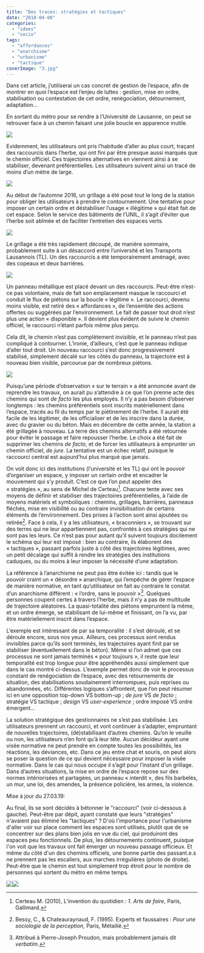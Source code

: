 ```yaml
---
title: "Des traces: stratégies et tactiques"
date: "2018-04-08"
categories: 
  - "idees"
  - "socio"
tags: 
  - "affordances"
  - "anarchisme"
  - "urbanisme"
  - "tactique"
coverImage: "3.jpg"
---
```


Dans cet article, j’utiliserai un cas concret de gestion de l’espace, afin de montrer en quoi l’espace est l’enjeu de luttes : gestion, mise en ordre, stabilisation ou contestation de cet ordre, renégociation, détournement, adaptation...

En sortant du métro pour se rendre à l’Université de Lausanne, on peut se retrouver face à un chemin faisant une jolie boucle en apparence inutile.

![](images/1-1024x685.jpg)

Evidemment, les utilisateurs ont pris l’habitude d’aller au plus court, traçant des raccourcis dans l’herbe, qui ont fini par être presque aussi marqués que le chemin officiel. Ces trajectoires alternatives en viennent ainsi à se stabiliser, devenant préférentielles. Les utilisateurs suivent ainsi un tracé de moins d’un mètre de large.

![](images/2-1024x685.jpg)

Au début de l’automne 2016, un grillage a été posé tout le long de la station pour obliger les utilisateurs à prendre le contournement. Une tentative pour imposer un certain ordre et déstabiliser l’usage « illégitime » qui était fait de cet espace. Selon le service des bâtiments de l’UNIL, il s’agit d’éviter que l’herbe soit abîmée et de faciliter l’entretien des espaces verts.

![](images/3-1024x685.jpg)

Le grillage a été très rapidement découpé, de manière sommaire, probablement suite à un désaccord entre l’université et les Transports Lausannois (TL). Un des raccourcis a été temporairement aménagé, avec des copeaux et deux barrières.

![](images/4-1024x685.jpg)

Un panneau métallique est placé devant un des raccourcis. Peut-être n’est-ce pas volontaire, mais de fait son emplacement masque le raccourci et conduit le flux de piétons sur la boucle « légitime ». Le raccourci, devenu moins visible, est retiré des « affordances », de l’ensemble des actions offertes ou suggérées par l’environnement. Le fait de passer tout droit n’est plus une action « disponible ». Il devient plus évident de suivre le chemin officiel, le raccourci n’étant parfois même plus perçu.

Cela dit, le chemin n’est pas complètement invisible, et le panneau n’est pas compliqué à contourner. L’ironie, d’ailleurs, c’est que le panneau indique d’aller tout droit. Un nouveau raccourci s’est donc progressivement stabilisé, simplement décalé sur les côtés du panneau, la trajectoire est à nouveau bien visible, parcourue par de nombreux piétons.

![](images/5-1024x685.jpg)

Puisqu’une période d’observation « sur le terrain » a été annoncée avant de reprendre les travaux, on aurait pu s’attendre à ce que l’on prenne acte des chemins qui sont _de facto_ les plus employés. Il n’y a pas besoin d’observer longtemps : les chemins préférentiels sont inscrits matériellement dans l’espace, tracés au fil du temps par le piétinement de l’herbe. Il aurait été facile de les légitimer, de les officialiser et de les inscrire dans la durée, avec du gravier ou du béton. Mais en décembre de cette année, la station a été grillagée à nouveau. La terre des chemins alternatifs a été retournée pour éviter le passage et faire repousser l’herbe. Le choix a été fait de supprimer les chemins _de facto_, et de forcer les utilisateurs à emprunter un chemin officiel, _de jure_. La tentative est un échec relatif, puisque le raccourci central est aujourd’hui plus marqué que jamais.

On voit donc ici des institutions (l’université et les TL) qui ont le pouvoir d’organiser un espace, y imposer un certain ordre et encadrer le mouvement qui s’y produit. C’est ce que l’on peut appeler des « stratégies », au sens de Michel de Certeau[^1]. Chacune tente avec ses moyens de définir et stabiliser des trajectoires préférentielles, à l’aide de moyens matériels et symboliques : chemins, grillages, barrières, panneaux fléchés, mise en visibilité ou au contraire invisibilisation de certains éléments de l’environnement. Des prises à l’action sont ainsi ajoutées ou retirée[^2]. Face à cela, il y a les utilisateurs, « braconniers », se trouvant sur des terres qui ne leur appartiennent pas, confrontés à ces stratégies qui ne sont pas les leurs. Ce n’est pas pour autant qu’il suivent toujours docilement le schéma qui leur est imposé : bien au contraire, ils élaborent des « tactiques », passant parfois juste à côté des trajectoires légitimes, avec un petit décalage qui suffit à rendre les stratégies des institutions caduques, ou du moins à leur imposer la nécessité d’une adaptation.

La référence à l’anarchisme ne peut pas être évitée ici : tandis que le pouvoir craint un « désordre » anarchique, qui l’empêche de gérer l’espace de manière normative, en tant qu’utilisateur on fait au contraire le constat d’un anarchisme différent : « l’ordre, sans le pouvoir »[^3]. Quelques personnes coupent certes à travers l’herbe, mais il n’y a pas de multitude de trajectoire aléatoires. La quasi-totalité des piétons empruntent la même, et un ordre émerge, se stabilisant de lui-même et finissant, on l’a vu, par être matériellement inscrit dans l’espace.

L’exemple est intéressant de par sa temporalité : il s’est déroulé, et se déroule encore, sous nos yeux. Ailleurs, ces processus sont rendus invisibles parce qu’ils sont terminés, les trajectoires ayant finit par se stabiliser (éventuellement dans le béton). Même si l’on admet que ces processus ne sont jamais terminés « pour toujours », il reste que leur temporalité est trop longue pour être appréhendés aussi simplement que dans le cas montré ci-dessus. L’exemple permet donc de voir le processus constant de renégociation de l’espace, avec des retournements de situation, des stabilisations soudainement interrompues, puis reprises ou abandonnées, etc. Différentes logiques s’affrontent, que l’on peut résumer ici en une opposition top-down VS bottom-up ; _de jure_ VS _de facto_ ; stratégie VS tactique ; _design_ VS _user-experience_ ; ordre imposé VS ordre émergent...

La solution stratégique des gestionnaires ne s’est pas stabilisée. Les utilisateurs prennent un raccourci, et vont continuer à s’adapter, empruntant de nouvelles trajectoires, (dé)stabilisant d’autres chemins. Qu’on le veuille ou non, les utilisateurs n’en font qu’à leur tête. Aucun décideur ayant une visée normative ne peut prendre en compte toutes les possibilités, les réactions, les déviances, etc. Dans ce jeu entre chat et souris, on peut alors se poser la question de ce qui devient nécessaire pour imposer la visée normative. Dans le cas qui nous occupe il s’agit pour l’instant d’un grillage. Dans d’autres situations, la mise en ordre de l’espace repose sur des normes intériorisées et partagées, un panneau « interdit », des fils barbelés, un mur, une loi, des amendes, la présence policière, les armes, la violence.

Mise à jour du 27.03.19:

Au final, ils se sont décidés à bétonner le "raccourci" (voir ci-dessous à gauche). Peut-être par dépit, ayant constaté que leurs "stratégies" n'avaient pas éliminé les "tactiques" ? D'où l'importance pour l'urbanisme d'aller voir sur place comment les espaces sont utilisés, plutôt que de se concentrer sur des plans bien jolis en vue du ciel, qui produiront des espaces peu fonctionnels. De plus, les détournements continuent, puisque l'on voit que les travaux ont fait émerger un nouveau passage officieux. Et même du côté d'un des chemins officiels, une bonne partie des passant.e.s ne prennent pas les escaliers, aux marches irrégulières (photo de droite). Peut-être que le chemin est tout simplement trop étroit pour le nombre de personnes qui sortent du métro en même temps.

![](images/44701875_529014084190287_5187703195098415104_n-225x300.jpg)![](images/56119767_366345774213786_3804887003263139840_n-225x300.jpg)

[^3]: Attribué à Pierre-Joseph Proudon, mais probablement jamais dit _verbatim_.
[^1]:Certeau M. (2010), L’invention du quotidien : _1. Arts de faire_, Paris, Gallimard.
[^2]:Bessy, C., & Chateauraynaud, F. (1995). Experts et faussaires : _Pour une sociologie de la perception,_ Paris, Métailié.
